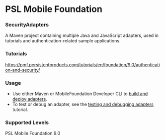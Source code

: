 PSL Mobile Foundation
===
### SecurityAdapters
A Maven project containing multiple Java and JavaScript adapters, used in tutorials and authentication-related sample applications.

### Tutorials
https://pmf.persistentproducts.com/tutorials/en/foundation/9.0/authentication-and-security/

### Usage

* Use either Maven or MobileFoundation Developer CLI to [build and deploy adapters](https://pmf.persistentproducts.com/tutorials/en/foundation/9.0/adapters/creating-adapters/).
* To test or debug an adapter, see the [testing and debugging adapters](https://pmf.persistentproducts.com/tutorials/en/foundation/9.0/adapters/testing-and-debugging-adapters) tutorial.

### Supported Levels
PSL Mobile Foundation 9.0
